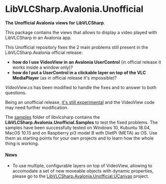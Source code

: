# LibVLCSharp.Avalonia.Unofficial

**The** **Unofficial Avalonia** **views for** **LibVLCSharp**.

This package contains the views that allows to display a video played with LibVLCSharp in an Avalonia app.

This Unofficial repository fixes the 2 main problems still present in the LibVLCSharp.Avalonia official release: 

- **how do I use VideoView in an Avalonia UserControl** (in official release it works inside a window only)?
- **how do I put a UserControl in a clickable layer on top of the VLC MediaPlayer** (as in official release it's impossible)?

*VideoView.cs* has been modified to handle the fixes and to answer to both questions.

Being an unofficial release, <u>it's still experimental</u> and the VideoView code may need further modification.

The [samples](https://github.com/radiolondra/libvlcsharp/tree/3.x/samples/LibVLCSharp.Avalonia.Unofficial.Samples) folder of libvlcsharp contains the **LibVLCSharp.Avalonia.Unofficial.Samples** to test the fixed problems.
The samples have been successfully tested on Windows 10, Kubuntu 18.04, MacOS 10.13 and on Raspberry pi3 model B with DietPi (META) as OS.
Use them as starting points for your own projects and to learn how the whole thing is working.

#### News

- To use multiple, configurable layers on top of VideoView, allowing to accomodate a set of new moveable objects with dynamic properties, please go to the [LibVLCSharp.Avalonia.Unofficial.UCanvas](https://github.com/radiolondra/libvlcsharp/tree/3.x/src/LibVLCSharp.Avalonia.Unofficial.UCanvas) project.